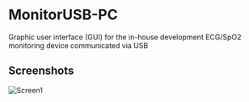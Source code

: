 # MonitorUSB-PC
Graphic user interface (GUI) for the in-house development ECG/SpO2 monitoring device communicated via USB

## Screenshots
![Screen1](https://lh6.googleusercontent.com/Ep7EUIZUPZaRRggNo0lDgBTFFoK6TIPhu4hl6m3ue9jqgJpqUI2YKuNsBPaJWm6s4A6LSEGxC3Eoxw0=w1600-h770-rw)
